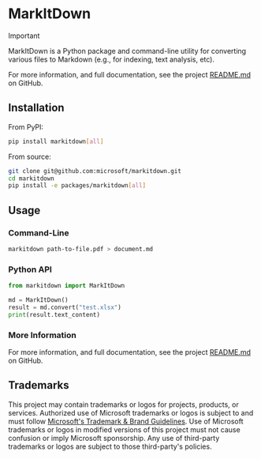 # MarkItDown

> [!IMPORTANT]
> MarkItDown is a Python package and command-line utility for converting various files to Markdown (e.g., for indexing, text analysis, etc). 
>
> For more information, and full documentation, see the project [README.md](https://github.com/microsoft/markitdown) on GitHub.

## Installation

From PyPI:

```bash
pip install markitdown[all]
```

From source:

```bash
git clone git@github.com:microsoft/markitdown.git
cd markitdown
pip install -e packages/markitdown[all]
```

## Usage

### Command-Line

```bash
markitdown path-to-file.pdf > document.md
```

### Python API

```python
from markitdown import MarkItDown

md = MarkItDown()
result = md.convert("test.xlsx")
print(result.text_content)
```

### More Information

For more information, and full documentation, see the project [README.md](https://github.com/microsoft/markitdown) on GitHub.

## Trademarks

This project may contain trademarks or logos for projects, products, or services. Authorized use of Microsoft
trademarks or logos is subject to and must follow
[Microsoft's Trademark & Brand Guidelines](https://www.microsoft.com/en-us/legal/intellectualproperty/trademarks/usage/general).
Use of Microsoft trademarks or logos in modified versions of this project must not cause confusion or imply Microsoft sponsorship.
Any use of third-party trademarks or logos are subject to those third-party's policies.
